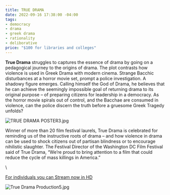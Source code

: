 ```yaml
---
title: TRUE DRAMA
date: 2022-09-16 17:38:00 -04:00
tags:
- democracy
- drama
- greek drama
- rationality
- deliborative
price: "$100 for libraries and colleges"
---
```


**True Drama** struggles to captures the essence of drama by going on a pedagogical journey to the origins of drama.  The plot contrasts how violence is used in Greek Drama with modern cinema. Strange Bacchic disturbances at a horror movie set, prompt a police investigation. A shadowy figure emerges. Calling himself the God of Drama, he believes that he can achieve the seemingly impossible goal of returning drama to its original purpose – of preparing citizens for leadership in a democracy. As the horror movie spirals out of control, and the Bacchae are consumed in violence, can the police discern the truth before a gruesome Greek Tragedy unfolds? 

![TRUE DRAMA POSTER3.jpg](/uploads/TRUE%20DRAMA%20POSTER3.jpg)

Winner of more than 20 film festival laurels, True Drama is celebrated for reminding us of the instructive roots of drama – and how violence in drama can be used to shock citizens out of partisan blindness or to encourage nihilistic slaughter. The Festival Director of the Washington DC Film Festival said of True Drama, “We’re proud to bring attention to a film that could reduce the cycle of mass killings in America.”

<script src="https://gumroad.com/js/gumroad.js"></script>\
<a class="gumroad-button" href="https://macmillanfilms.gumroad.com/l/ihdhf">For individuals you can Stream now in HD</a>

![True Drama Production5.jpg](/uploads/True%20Drama%20Production5.jpg)
